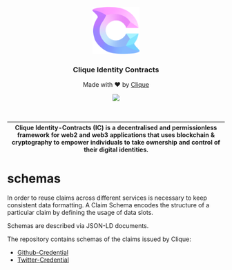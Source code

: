<br />
<div align="center">
  <img src="docs/Clique-Icon.png" alt="Logo" width="110" height="110" style="borderRadius: 20px">

  <h3 align="center">
    Clique Identity Contracts
  </h3>

  <p align="center">
    Made with ❤️ by <a href="https://provenance.clique.social/" target="_blank">Clique</a>
  </p>
  
  <p align="center">
    <a href="https://twitter.com/Clique2046/" target="_blank">
        <img src="https://img.shields.io/badge/Twitter-1DA1F2?style=for-the-badge&logo=twitter&logoColor=white"/>
    </a>
  </p>
  <a href="https://https://provenance.clique.social/" target="_blank">
    
  </a>
</div>
<br/>

| Clique Identity-Contracts (IC) is a decentralised and permissionless framework for web2 and web3 applications that uses blockchain & cryptography to empower individuals to take ownership and control of their digital identities. |
| -------------------------------------------------------------------------------------------------------------------------------------------------------------------------------------------------------------------------------------------------------------------------- |

# schemas

In order to reuse claims across different services is necessary to keep consistent data formatting. A Claim Schema encodes the structure of a particular claim by defining the usage of data slots.

Schemas are described via JSON-LD documents.

The repository contains schemas of the claims issued by Clique:

- [Github-Credential](https://raw.githubusercontent.com/CliqueOfficial/identity-schemas/main/json-ld/github-credential.json-ld)
- [Twitter-Credential](https://raw.githubusercontent.com/CliqueOfficial/identity-schemas/main/json-ld/twitter-credential.json-ld)


